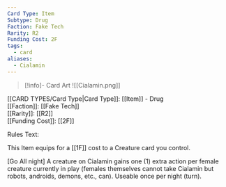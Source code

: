 ```yaml
---
Card Type: Item
Subtype: Drug
Faction: Fake Tech
Rarity: R2
Funding Cost: 2F
tags:
  - card
aliases:
  - Cialamin
---
```

> [!info]- Card Art
> ![[Cialamin.png]]

[[CARD TYPES/Card Type|Card Type]]: [[Item]] - Drug  
[[Faction]]: [[Fake Tech]]  
[[Rarity]]: [[R2]]  
[[Funding Cost]]: [[2F]]  

Rules Text:  

This Item equips for a [[1F]] cost to a Creature card you control.  

[Go All night] A creature on Cialamin gains one (1) extra action per female creature currently in play (females themselves cannot take Cialamin but robots, androids, demons, etc., can). Useable once per night (turn).  